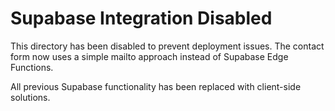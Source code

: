# Supabase Integration Disabled

This directory has been disabled to prevent deployment issues.
The contact form now uses a simple mailto approach instead of Supabase Edge Functions.

All previous Supabase functionality has been replaced with client-side solutions.